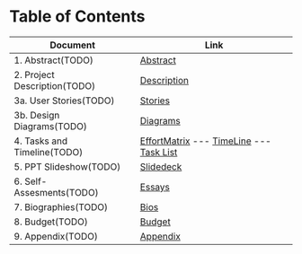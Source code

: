 # Table of Contents

| Document | Link |
| -------- | ---- |
| 1. Abstract(TODO) | [Abstract](01-project-abstract.md)   |
|2. Project Description(TODO)| [Description](02-project-description.md)|
|3a. User Stories(TODO)| [Stories](03-user-stories-and-design-diagrams.md#user-stories)|
|3b. Design Diagrams(TODO)| [Diagrams](03-user-stories-and-design-diagrams.md#design-diagrams)|
|4. Tasks and Timeline(TODO)| [EffortMatrix](04-project-tasks-and-timeline.md#effort-martix) --- [TimeLine](04-project-tasks-and-timeline.md#timeline) --- [Task List](04-project-tasks-and-timeline.md#task-list)|
|5. PPT Slideshow(TODO) | [Slidedeck](06-ppt-slideshow.md)||
|6. Self-Assesments(TODO)| [Essays](07-self-assessment-essays.md)|
|7. Biographies(TODO)| [Bios](08-professional-biographies.md)|
|8. Budget(TODO) | [Budget](09-budget.md)|
|9. Appendix(TODO)| [Appendix](10-appendix.md)|
